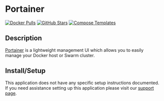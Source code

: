 # Portainer

[![Docker Pulls](https://img.shields.io/docker/pulls/portainer/portainer?style=flat-square&color=607D8B&label=docker%20pulls&logo=docker)](https://hub.docker.com/r/portainer/portainer)
[![GitHub Stars](https://img.shields.io/github/stars/portainer/portainer?style=flat-square&color=607D8B&label=github%20stars&logo=github)](https://github.com/portainer/portainer)
[![Compose Templates](https://img.shields.io/static/v1?style=flat-square&color=607D8B&label=compose&message=templates)](https://github.com/jodfie/TrunkSTARTer/tree/master/compose/.apps/portainer)

## Description

[Portainer](https://www.portainer.io/) is a lightweight management UI which
allows you to easily manage your Docker host or Swarm cluster.

## Install/Setup

This application does not have any specific setup instructions documented. If
you need assistance setting up this application please visit our
[support page](https://trunkstarter.com/basics/support/).
